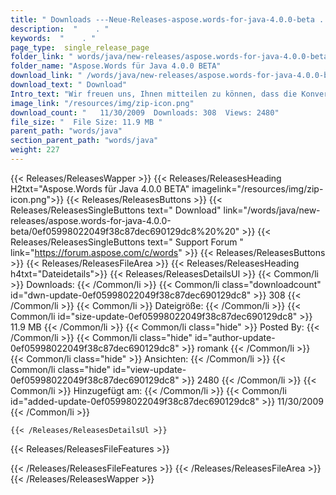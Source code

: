 ```yaml
---
title: " Downloads ---Neue-Releases-aspose.words-for-java-4.0.0-beta . "
description:  "    . " 
keywords:  "    . " 
page_type:  single_release_page
folder_link: " words/java/new-releases/aspose.words-for-java-4.0.0-beta/"
folder_name: "Aspose.Words für Java 4.0.0 BETA"
download_link: " /words/java/new-releases/aspose.words-for-java-4.0.0-beta/0ef05998022049f38c87dec690129dc8"
download_text: " Download"
Intro_text: "Wir freuen uns, Ihnen mitteilen zu können, dass die Konvertierung von Dokumenten in PDF jetzt in As..."
image_link: "/resources/img/zip-icon.png"
download_count: "   11/30/2009  Downloads: 308  Views: 2480"
file_size: "  File Size: 11.9 MB "
parent_path: "words/java"
section_parent_path: "words/java"
weight: 227
---
```


{{< Releases/ReleasesWapper >}}
  {{< Releases/ReleasesHeading H2txt="Aspose.Words für Java 4.0.0 BETA" imagelink="/resources/img/zip-icon.png">}}
  {{< Releases/ReleasesButtons >}}
    {{< Releases/ReleasesSingleButtons text=" Download" link="/words/java/new-releases/aspose.words-for-java-4.0.0-beta/0ef05998022049f38c87dec690129dc8%20%20" >}}
    {{< Releases/ReleasesSingleButtons text=" Support Forum " link="https://forum.aspose.com/c/words" >}}
  {{< Releases/ReleasesButtons >}}
  {{< Releases/ReleasesFileArea >}}
    {{< Releases/ReleasesHeading h4txt="Dateidetails">}}
    {{< Releases/ReleasesDetailsUl >}}
            {{< Common/li >}} Downloads: {{< /Common/li >}}
      {{< Common/li class="downloadcount" id="dwn-update-0ef05998022049f38c87dec690129dc8" >}} 308 {{< /Common/li >}}
      {{< Common/li >}} Dateigröße: {{< /Common/li >}}
      {{< Common/li id="size-update-0ef05998022049f38c87dec690129dc8" >}} 11.9 MB {{< /Common/li >}} 
      {{< Common/li  class="hide" >}} Posted By: {{< /Common/li >}} 
      {{< Common/li class="hide" id="author-update-0ef05998022049f38c87dec690129dc8" >}} romank {{< /Common/li >}}
      {{< Common/li class="hide" >}} Ansichten: {{< /Common/li >}}
      {{< Common/li class="hide" id="view-update-0ef05998022049f38c87dec690129dc8" >}} 2480 {{< /Common/li >}}
      {{< Common/li >}} Hinzugefügt am: {{< /Common/li >}}
      {{< Common/li id="added-update-0ef05998022049f38c87dec690129dc8" >}} 11/30/2009 {{< /Common/li >}} 

    {{< /Releases/ReleasesDetailsUl >}}

  {{< Releases/ReleasesFileFeatures >}}
      
  {{< /Releases/ReleasesFileFeatures >}}
 {{< /Releases/ReleasesFileArea >}}
{{< /Releases/ReleasesWapper >}}



